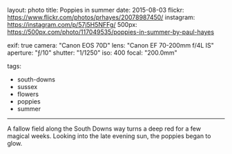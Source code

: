 layout: photo
title: Poppies in summer
date: 2015-08-03
flickr: https://www.flickr.com/photos/prhayes/20078987450/
instagram: https://instagram.com/p/57j5H5NFFg/
500px: https://500px.com/photo/117049535/poppies-in-summer-by-paul-hayes

exif: true
camera: "Canon EOS 70D"
lens: "Canon EF 70-200mm f/4L IS"
aperture: "ƒ/10"
shutter: "1/1250"
iso: 400
focal: "200.0mm"

tags:
  - south-downs
  - sussex
  - flowers
  - poppies
  - summer
---

A fallow field along the South Downs way turns a deep red for a few magical weeks. Looking into the late evening sun, the poppies began to glow.
